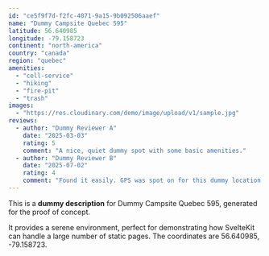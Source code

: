 ```yaml
---
id: "ce5f9f7d-f2fc-4071-9a15-9b092506aaef"
name: "Dummy Campsite Quebec 595"
latitude: 56.640985
longitude: -79.158723
continent: "north-america"
country: "canada"
region: "quebec"
amenities:
  - "cell-service"
  - "hiking"
  - "fire-pit"
  - "trash"
images:
  - "https://res.cloudinary.com/demo/image/upload/v1/sample.jpg"
reviews:
  - author: "Dummy Reviewer A"
    date: "2025-03-03"
    rating: 5
    comment: "A nice, quiet dummy spot with some basic amenities."
  - author: "Dummy Reviewer B"
    date: "2025-07-02"
    rating: 4
    comment: "Found it easily. GPS was spot on for this dummy location."
---
```


This is a **dummy description** for Dummy Campsite Quebec 595, generated for the proof of concept.

It provides a serene environment, perfect for demonstrating how SvelteKit can handle a large number of static pages. The coordinates are 56.640985, -79.158723.
